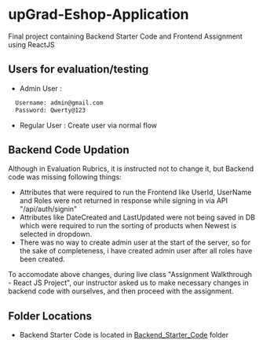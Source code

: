 # upGrad-Eshop-Application
Final project containing Backend Starter Code and Frontend Assignment using ReactJS

## Users for evaluation/testing
- Admin User :
```bash
  Username: admin@gmail.com
  Password: Qwerty@123
```
- Regular User : Create user via normal flow

## Backend Code Updation
Although in Evaluation Rubrics, it is instructed not to change it, but Backend code was missing following things:
- Attributes that were required to run the Frontend like UserId, UserName and Roles were not returned in response while signing in via API "/api/auth/signin"
- Attributes like DateCreated and LastUpdated were not being saved in DB which were required to run the sorting of products when Newest is selected in dropdown.
- There was no way to create admin user at the start of the server, so for the sake of completeness, i have created admin user after all roles have been created.

To accomodate above changes, during live class "Assignment Walkthrough - React JS Project", our instructor asked us to make necessary changes in backend code with ourselves, and then proceed with the assignment.

## Folder Locations
- Backend Starter Code is located in [Backend_Starter_Code](https://github.com/meetsandesh/upGrad-Eshop-Application/tree/main/Backend_Starter_Code) folder